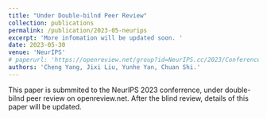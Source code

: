 ```yaml
---
title: "Under Double-bilnd Peer Review"
collection: publications
permalink: /publication/2023-05-neurips
excerpt: 'More infomation will be updated soon. '
date: 2023-05-30
venue: 'NeurIPS'
# paperurl: 'https://openreview.net/group?id=NeurIPS.cc/2023/Conference'
authors: 'Cheng Yang, Jixi Liu, Yunhe Yan, Chuan Shi.'
---
```

This paper is submmited to the NeurIPS 2023 conferrence, under double-bilnd peer review on openreview.net. After the blind review, details of this paper will be updated. 

<!-- [Download paper here](http://academicpages.github.io/files/paper1.pdf)

Recommended citation: Your Name, You. (2009). "Paper Title Number 1." <i>Journal 1</i>. 1(1). -->
